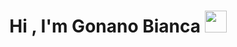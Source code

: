 <h1 align="center">Hi , I'm Gonano Bianca <img src="https://media.giphy.com/media/hvRJCLFzcasrR4ia7z/giphy.gif" width="35"></h1>
